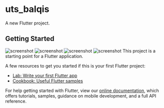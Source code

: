 # uts_balqis

A new Flutter project.

## Getting Started
![screenshot](image/ss1.jpeg)
![screenshot](image/ss2.jpeg)
![screenshot](image/ss3.jpeg)
![screenshot](image/ss4.jpeg)
This project is a starting point for a Flutter application.

A few resources to get you started if this is your first Flutter project:

- [Lab: Write your first Flutter app](https://flutter.dev/docs/get-started/codelab)
- [Cookbook: Useful Flutter samples](https://flutter.dev/docs/cookbook)

For help getting started with Flutter, view our
[online documentation](https://flutter.dev/docs), which offers tutorials,
samples, guidance on mobile development, and a full API reference.
